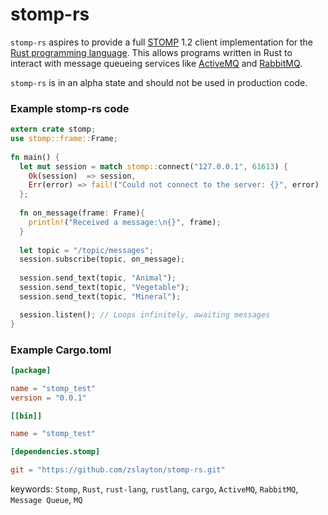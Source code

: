 stomp-rs
=====
`stomp-rs` aspires to provide a full [STOMP](http://stomp.github.io/stomp-specification-1.2.html) 1.2 client implementation for the [Rust programming language](http://www.rust-lang.org/). This allows programs written in Rust to interact with message queueing services like [ActiveMQ](http://activemq.apache.org/) and [RabbitMQ](http://www.rabbitmq.com/).

`stomp-rs` is in an alpha state and should not be used in production code.


### Example stomp-rs code
```rust
extern crate stomp;
use stomp::frame::Frame;
 
fn main() {
  let mut session = match stomp::connect("127.0.0.1", 61613) {
    Ok(session)  => session,
    Err(error) => fail!("Could not connect to the server: {}", error)
  };
  
  fn on_message(frame: Frame){
    println!("Received a message:\n{}", frame);
  }
  
  let topic = "/topic/messages";
  session.subscribe(topic, on_message);
  
  session.send_text(topic, "Animal");
  session.send_text(topic, "Vegetable");
  session.send_text(topic, "Mineral");

  session.listen(); // Loops infinitely, awaiting messages
}
```

### Example Cargo.toml
```toml
[package]

name = "stomp_test"
version = "0.0.1"

[[bin]]

name = "stomp_test"

[dependencies.stomp]

git = "https://github.com/zslayton/stomp-rs.git"
```

keywords: `Stomp`, `Rust`, `rust-lang`, `rustlang`, `cargo`, `ActiveMQ`, `RabbitMQ`, `Message Queue`, `MQ`
